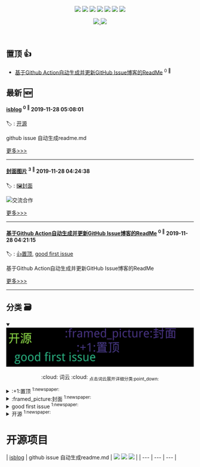 

<p align='center'>
    <img src="https://badgen.net/badge/labels/4"/>
    <img src="https://badgen.net/github/issues/fydy/ghiblog"/>
    <img src="https://badgen.net/badge/last-commit/2019-11-28 05:11:19"/>
    <img src="https://badgen.net/github/forks/fydy/ghiblog"/>
    <img src="https://badgen.net/github/stars/fydy/ghiblog"/>
    <img src="https://badgen.net/github/watchers/fydy/ghiblog"/>
    <img src="https://badgen.net/github/release/fydy/ghiblog"/>
</p>

<p align='center'>
    <a href="https://github.com/jwenjian/visitor-count-badge">
        <img src="https://visitor-count-badge.herokuapp.com/total.svg?repo_id=fydy.isblog"/>
    </a>
    <a href="https://github.com/jwenjian/visitor-count-badge">
        <img src="https://visitor-count-badge.herokuapp.com/today.svg?repo_id=fydy.isiblog"/>
    </a>
</p>



<p align='center'>
<a href='https://github.com/fydy/isblog/issues/7#issuecomment-559344189'>
<img src='https://user-images.githubusercontent.com/39726855/69778712-4b2fed00-11e0-11ea-9ceb-6b7cd4e086d4.png' width='50%' alt=''>
</a>
</p>
<p align='center'>
<span></span>
</p>

    
## 置顶 :thumbsup: 
- [基于Github Action自动生成并更新GitHub Issue博客的ReadMe](https://github.com/fydy/isblog/issues/6)  <sup>0 :speech_balloon:</sup>  	 
## 最新 :new: 

#### [isblog](https://github.com/fydy/isblog/issues/8) <sup>0 :speech_balloon:</sup> 	 2019-11-28 05:08:01

:label: : [开源](https://github.com/fydy/ghiblog/labels/%E5%BC%80%E6%BA%90)

github issue 自动生成readme.md


[更多>>>](https://github.com/fydy/isblog/issues/8)

---


#### [封面图片](https://github.com/fydy/isblog/issues/7) <sup>3 :speech_balloon:</sup> 	 2019-11-28 04:24:38

:label: : [:framed_picture:封面](https://github.com/fydy/ghiblog/labels/%3Aframed_picture%3A%E5%B0%81%E9%9D%A2)

![交流合作 ](https://user-images.githubusercontent.com/39726855/69777156-f25d5600-11d9-11ea-882c-68014865b268.jpg)


[更多>>>](https://github.com/fydy/isblog/issues/7)

---


#### [基于Github Action自动生成并更新GitHub Issue博客的ReadMe](https://github.com/fydy/isblog/issues/6) <sup>0 :speech_balloon:</sup> 	 2019-11-28 04:21:15

:label: : [:+1:置顶](https://github.com/fydy/ghiblog/labels/%3A%2B1%3A%E7%BD%AE%E9%A1%B6), [good first issue](https://github.com/fydy/ghiblog/labels/good%20first%20issue)

基于Github Action自动生成并更新GitHub Issue博客的ReadMe

[更多>>>](https://github.com/fydy/isblog/issues/6)

---


## 分类  :card_file_box: 

<details open="open">
    <summary>
        <img src="assets/wordcloud.png" title="词云, 点击展开详细分类" alt="词云， 点击展开详细分类">
        <p align="center">:cloud: 词云 :cloud: <sub>点击词云展开详细分类:point_down: </sub></p>
    </summary>


<details>
<summary>:+1:置顶	<sup>1:newspaper:</sup></summary>

- [基于Github Action自动生成并更新GitHub Issue博客的ReadMe](https://github.com/fydy/isblog/issues/6)  <sup>0 :speech_balloon:</sup>  	 


</details>

<details>
<summary>:framed_picture:封面	<sup>1:newspaper:</sup></summary>

- [封面图片](https://github.com/fydy/isblog/issues/7)  <sup>3 :speech_balloon:</sup>  	 


</details>

<details>
<summary>good first issue	<sup>1:newspaper:</sup></summary>

- [基于Github Action自动生成并更新GitHub Issue博客的ReadMe](https://github.com/fydy/isblog/issues/6)  <sup>0 :speech_balloon:</sup>  	 


</details>

<details>
<summary>开源	<sup>1:newspaper:</sup></summary>

- [isblog](https://github.com/fydy/isblog/issues/8)  <sup>0 :speech_balloon:</sup>  	 


</details>


</details>    

# 开源项目


| [isblog](https://github.com/fydy/isblog) | github issue 自动生成readme.md
 | ![](https://badgen.net/github/stars/fydy/isblog) ![](https://badgen.net/github/forks/fydy/isblog) ![](https://badgen.net/github/watchers/fydy/isblog) |
| --- | --- | --- |

